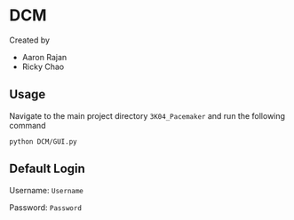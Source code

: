 # DCM
Created by
- Aaron Rajan
- Ricky Chao

## Usage
Navigate to the main project directory `3K04_Pacemaker` and run the following command

`python DCM/GUI.py`

## Default Login

Username: `Username`

Password: `Password`